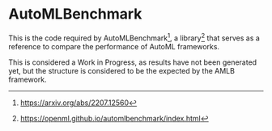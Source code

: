 # AutoMLBenchmark

This is the code required by AutoMLBenchmark[^fn1], a library[^fn2] that serves as a
reference to compare the performance of AutoML frameworks.

[^fn1]: https://arxiv.org/abs/2207.12560
[^fn2]: https://openml.github.io/automlbenchmark/index.html

This is considered a Work in Progress, as results have not been generated yet,
but the structure is considered to be the expected by the AMLB framework.
